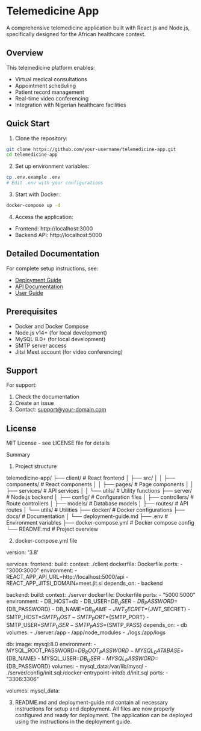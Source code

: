 # Telemedicine App

A comprehensive telemedicine application built with React.js and Node.js, specifically designed for the African healthcare context.

## Overview

This telemedicine platform enables:
- Virtual medical consultations
- Appointment scheduling
- Patient record management
- Real-time video conferencing
- Integration with Nigerian healthcare facilities

## Quick Start

1. Clone the repository:
```bash
git clone https://github.com/your-username/telemedicine-app.git
cd telemedicine-app
```

2. Set up environment variables:
```bash
cp .env.example .env
# Edit .env with your configurations
```

3. Start with Docker:
```bash
docker-compose up -d
```

4. Access the application:
- Frontend: http://localhost:3000
- Backend API: http://localhost:5000

## Detailed Documentation

For complete setup instructions, see:
- [Deployment Guide](docs/deployment-guide.md)
- [API Documentation](docs/api.md)
- [User Guide](docs/user-guide.md)

## Prerequisites

- Docker and Docker Compose
- Node.js v14+ (for local development)
- MySQL 8.0+ (for local development)
- SMTP server access
- Jitsi Meet account (for video conferencing)

## Support

For support:
1. Check the documentation
2. Create an issue
3. Contact: support@your-domain.com

## License

MIT License - see LICENSE file for details

Summary 
1. Project structure

telemedicine-app/
├── client/                 # React frontend
│   ├── src/
│   │   ├── components/    # React components
│   │   ├── pages/        # Page components
│   │   ├── services/     # API services
│   │   └── utils/        # Utility functions
├── server/                # Node.js backend
│   ├── config/           # Configuration files
│   ├── controllers/      # Route controllers
│   ├── models/          # Database models
│   ├── routes/          # API routes
│   └── utils/           # Utilities
├── docker/              # Docker configurations
├── docs/               # Documentation
│   └── deployment-guide.md
├── .env                # Environment variables
├── docker-compose.yml  # Docker compose config
└── README.md          # Project overview

2. docker-compose.yml file

version: '3.8'

services:
  frontend:
    build:
      context: ./client
      dockerfile: Dockerfile
    ports:
      - "3000:3000"
    environment:
      - REACT_APP_API_URL=http://localhost:5000/api
      - REACT_APP_JITSI_DOMAIN=meet.jit.si
    depends_on:
      - backend

  backend:
    build:
      context: ./server
      dockerfile: Dockerfile
    ports:
      - "5000:5000"
    environment:
      - DB_HOST=db
      - DB_USER=${DB_USER}
      - DB_PASSWORD=${DB_PASSWORD}
      - DB_NAME=${DB_NAME}
      - JWT_SECRET=${JWT_SECRET}
      - SMTP_HOST=${SMTP_HOST}
      - SMTP_PORT=${SMTP_PORT}
      - SMTP_USER=${SMTP_USER}
      - SMTP_PASS=${SMTP_PASS}
    depends_on:
      - db
    volumes:
      - ./server:/app
      - /app/node_modules
      - ./logs:/app/logs

  db:
    image: mysql:8.0
    environment:
      - MYSQL_ROOT_PASSWORD=${DB_ROOT_PASSWORD}
      - MYSQL_DATABASE=${DB_NAME}
      - MYSQL_USER=${DB_USER}
      - MYSQL_PASSWORD=${DB_PASSWORD}
    volumes:
      - mysql_data:/var/lib/mysql
      - ./server/config/init.sql:/docker-entrypoint-initdb.d/init.sql
    ports:
      - "3306:3306"

volumes:
  mysql_data:

3. README.md and deployment-guide.md contain all necessary instructions for setup and deployment.
All files are now properly configured and ready for deployment. The application can be deployed using the instructions in the deployment guide.